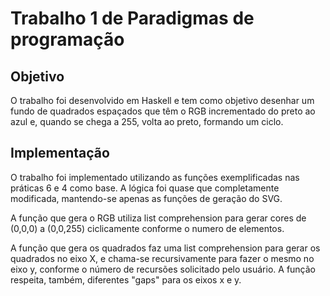 # Trabalho 1 de Paradigmas de programação

  ## Objetivo

  O trabalho foi desenvolvido em Haskell e tem como objetivo desenhar um fundo de quadrados espaçados que têm o RGB incrementado do preto ao azul e, quando se chega a 255, volta ao preto, formando um ciclo.

  ## Implementação

  O trabalho foi implementado utilizando as funções exemplificadas nas práticas 6 e 4 como base. A lógica foi quase que completamente modificada, mantendo-se apenas as funções de geração do SVG.
  
  A função que gera o RGB utiliza list comprehension para gerar cores de (0,0,0) a (0,0,255) ciclicamente conforme o numero de elementos.

  A função que gera os quadrados faz uma list comprehension para gerar os quadrados no eixo X, e chama-se recursivamente para fazer o mesmo no eixo y, conforme o número de recursões solicitado pelo usuário. A função respeita, também, diferentes "gaps" para os eixos x e y.

  